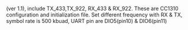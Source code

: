 (ver 1.1), include TX_433,TX_922, RX_433 & RX_922. These are CC1310 configuration and initialization file. Set different frequency with RX & TX, symbol rate is 500 kbuad, UART pin are DIO5(pin10) & DIO6(pin11)
